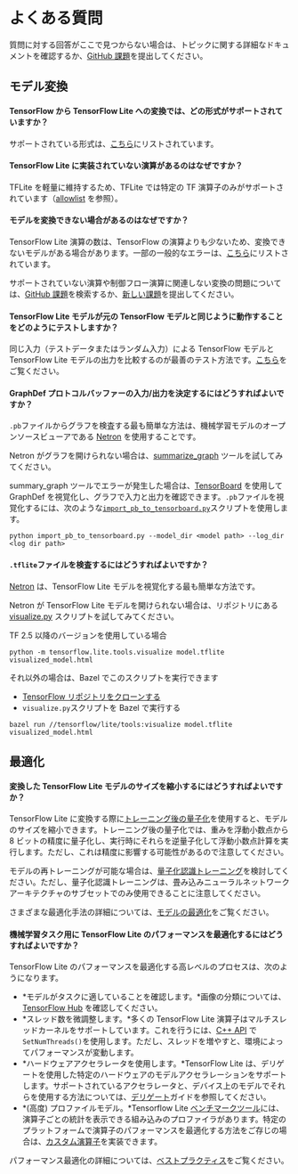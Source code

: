 # よくある質問

質問に対する回答がここで見つからない場合は、トピックに関する詳細なドキュメントを確認するか、[GitHub 課題](https://github.com/tensorflow/tensorflow/issues)を提出してください。

## モデル変換

#### TensorFlow から TensorFlow Lite への変換では、どの形式がサポートされていますか？

サポートされている形式は、[こちら](../models/convert/index#python_api)にリストされています。

#### TensorFlow Lite に実装されていない演算があるのはなぜですか？

TFLite を軽量に維持するため、TFLite では特定の TF 演算子のみがサポートされています（[allowlist](op_select_allowlist) を参照）。

#### モデルを変換できない場合があるのはなぜですか？

TensorFlow Lite 演算の数は、TensorFlow の演算よりも少ないため、変換できないモデルがある場合があります。一部の一般的なエラーは、[こちら](../models/convert/index#conversion-errors)にリストされています。

サポートされていない演算や制御フロー演算に関連しない変換の問題については、[GitHub 課題](https://github.com/tensorflow/tensorflow/issues?q=label%3Acomp%3Alite+)を検索するか、[新しい課題](https://github.com/tensorflow/tensorflow/issues)を提出してください。

#### TensorFlow Lite モデルが元の TensorFlow モデルと同じように動作することをどのようにテストしますか？

同じ入力（テストデータまたはランダム入力）による TensorFlow モデルと TensorFlow Lite モデルの出力を比較するのが最善のテスト方法です。[こちら](inference#load-and-run-a-model-in-python)をご覧ください。

#### GraphDef プロトコルバッファーの入力/出力を決定するにはどうすればよいですか？

`.pb`ファイルからグラフを検査する最も簡単な方法は、機械学習モデルのオープンソースビューアである [Netron](https://github.com/lutzroeder/netron) を使用することです。

Netron がグラフを開けられない場合は、[summarize_graph](https://github.com/tensorflow/tensorflow/blob/master/tensorflow/tools/graph_transforms/README.md#inspecting-graphs) ツールを試してみてください。

summary_graph ツールでエラーが発生した場合は、[TensorBoard](https://www.tensorflow.org/guide/summaries_and_tensorboard) を使用して GraphDef を視覚化し、グラフで入力と出力を確認できます。`.pb`ファイルを視覚化するには、次のような[`import_pb_to_tensorboard.py`](https://github.com/tensorflow/tensorflow/blob/master/tensorflow/python/tools/import_pb_to_tensorboard.py)スクリプトを使用します。

```shell
python import_pb_to_tensorboard.py --model_dir <model path> --log_dir <log dir path>
```

#### `.tflite`ファイルを検査するにはどうすればよいですか？

[Netron](https://github.com/lutzroeder/netron) は、TensorFlow Lite モデルを視覚化する最も簡単な方法です。

Netron が TensorFlow Lite モデルを開けられない場合は、リポジトリにある [visualize.py](https://github.com/tensorflow/tensorflow/blob/master/tensorflow/lite/tools/visualize.py) スクリプトを試してみてください。

TF 2.5 以降のバージョンを使用している場合

```shell
python -m tensorflow.lite.tools.visualize model.tflite visualized_model.html
```

それ以外の場合は、Bazel でこのスクリプトを実行できます

- [TensorFlow リポジトリをクローンする](https://www.tensorflow.org/install/source)
- `visualize.py`スクリプトを Bazel で実行する

```shell
bazel run //tensorflow/lite/tools:visualize model.tflite visualized_model.html
```

## 最適化

#### 変換した TensorFlow Lite モデルのサイズを縮小するにはどうすればよいですか？

TensorFlow Lite に変換する際に[トレーニング後の量子化](../performance/post_training_quantization)を使用すると、モデルのサイズを縮小できます。トレーニング後の量子化では、重みを浮動小数点から 8 ビットの精度に量子化し、実行時にそれらを逆量子化して浮動小数点計算を実行します。ただし、これは精度に影響する可能性があるので注意してください。

モデルの再トレーニングが可能な場合は、[量子化認識トレーニング](https://github.com/tensorflow/tensorflow/tree/r1.13/tensorflow/contrib/quantize)を検討してください。ただし、量子化認識トレーニングは、畳み込みニューラルネットワークアーキテクチャのサブセットでのみ使用できることに注意してください。

さまざまな最適化手法の詳細については、[モデルの最適化](../performance/model_optimization)をご覧ください。

#### 機械学習タスク用に TensorFlow Lite のパフォーマンスを最適化するにはどうすればよいですか？

TensorFlow Lite のパフォーマンスを最適化する高レベルのプロセスは、次のようになります。

- *モデルがタスクに適していることを確認します。*画像の分類については、[TensorFlow Hub](https://tfhub.dev/s?deployment-format=lite&module-type=image-classification) を確認してください。
- *スレッド数を微調整します。*多くの TensorFlow Lite 演算子はマルチスレッドカーネルをサポートしています。これを行うには、[C++ API](https://github.com/tensorflow/tensorflow/blob/master/tensorflow/lite/interpreter.h#L345) で`SetNumThreads()`を使用します。ただし、スレッドを増やすと、環境によってパフォーマンスが変動します。
- *ハードウェアアクセラレータを使用します。*TensorFlow Lite は、デリゲートを使用した特定のハードウェアのモデルアクセラレーションをサポートします。サポートされているアクセラレータと、デバイス上のモデルでそれらを使用する方法については、[デリゲート](../performance/delegates)ガイドを参照してください。
- *(高度) プロファイルモデル。*Tensorflow Lite [ベンチマークツール](https://github.com/tensorflow/tensorflow/tree/master/tensorflow/lite/tools/benchmark)には、演算子ごとの統計を表示できる組み込みのプロファイラがあります。特定のプラットフォームで演算子のパフォーマンスを最適化する方法をご存じの場合は、[カスタム演算子](ops_custom)を実装できます。

パフォーマンス最適化の詳細については、[ベストプラクティス](../performance/best_practices)をご覧ください。
